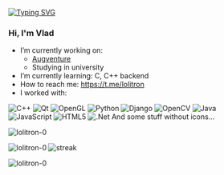 [![Typing SVG](https://readme-typing-svg.herokuapp.com?font=Fira+Code&size=12&width=435&lines=found+cool+widget;+too+bad+i+can't+compose+a+single+line)](https://git.io/typing-svg)

### Hi, I'm Vlad
<!--
**Lolitron-0/Lolitron-0** is a ✨ _special_ ✨ repository because its `README.md` (this file) appears on your GitHub profile.

Here are some ideas to get you started:
-->

- I’m currently working on:
  * [Augventure](https://github.com/Lolitron-0/augventure)
  * Studying in university 
- I’m currently learning:
C, C++ backend
- How to reach me:
https://t.me/lolitron
- I worked with:

![C++](https://img.shields.io/badge/c++-%2300599C.svg?style=for-the-badge&logo=c%2B%2B&logoColor=white) 
![Qt](https://img.shields.io/badge/Qt-%23217346.svg?style=for-the-badge&logo=Qt&logoColor=white)
![OpenGL](https://img.shields.io/badge/OpenGL-%23FFFFFF.svg?style=for-the-badge&logo=opengl)
![Python](https://img.shields.io/badge/python-3670A0?style=for-the-badge&logo=python&logoColor=ffdd54)
![Django](https://img.shields.io/badge/django-%23092E20.svg?style=for-the-badge&logo=django&logoColor=white)
![OpenCV](https://img.shields.io/badge/opencv-%23white.svg?style=for-the-badge&logo=opencv&logoColor=white)
![Java](https://img.shields.io/badge/java-%23ED8B00.svg?style=for-the-badge&logo=java&logoColor=white)
![JavaScript](https://img.shields.io/badge/javascript-%23323330.svg?style=for-the-badge&logo=javascript&logoColor=%23F7DF1E)
![HTML5](https://img.shields.io/badge/html5-%23E34F26.svg?style=for-the-badge&logo=html5&logoColor=white)
![.Net](https://img.shields.io/badge/.NET-5C2D91?style=for-the-badge&logo=.net&logoColor=white)
And some stuff without icons...

<p><img align="center" src="https://github-readme-stats.vercel.app/api?username=lolitron-0&show_icons=true&locale=en&theme=synthwave" alt="lolitron-0" /></p>

<p><img align="left" src="https://github-readme-stats.vercel.app/api/top-langs?username=lolitron-0&show_icons=true&locale=en&theme=synthwave" alt="lolitron-0" /></p>
 
<p><img align="center" src="https://github-readme-streak-stats.herokuapp.com/?user=lolitron-0&theme=synthwave&" alt="streak" /></p>



 <p><img align="center" src="https://komarev.com/ghpvc/?username=lolitron-0" alt="lolitron-0" /></p>

<!--
#[![Top Langs](https://github-readme-stats.vercel.app/api/top-langs/?username=lolitron-0&theme=synthwave)](https://github.com/anuraghazra/github-readme-stats) 

[![Lolitron's GitHub stats](https://github-readme-stats.vercel.app/api?username=lolitron-0&theme=synthwave)](https://github.com/anuraghazra/github-readme-stats)
-->




